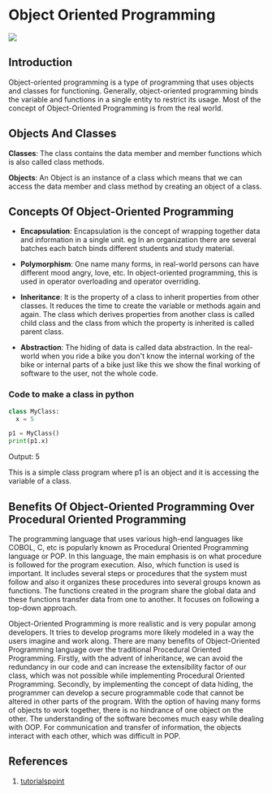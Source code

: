 
# Object Oriented Programming
![](https://i.ytimg.com/vi/xoL6WvCARJY/maxresdefault.jpg)

## Introduction

Object-oriented programming is a type of programming that uses objects and classes for functioning. Generally, object-oriented programming binds the variable and functions in a single entity to restrict its usage. Most of the concept of Object-Oriented Programming is from the real world.

## Objects And Classes

**Classes**: The class contains the data member and member functions which is also called class methods.

**Objects**: An Object is an instance of a class which means that we can access the data member and class method by creating an object of a class.

## Concepts Of Object-Oriented Programming

- **Encapsulation**: Encapsulation is the concept of wrapping together data and information in a single unit.
  eg In an organization there are several batches each batch binds different students and study material.

- **Polymorphism**: One name many forms, in real-world persons can have different mood angry, love, etc. In object-oriented programming, this is used in operator overloading and operator overriding.

- **Inheritance**: It is the property of a class to inherit properties from other classes. It reduces the time to create the variable or methods again and again. The class which derives properties from another class is called child class and the class from which the property is inherited is called parent class.

- **Abstraction**: The hiding of data is called data abstraction. In the real-world when you ride a bike you don't know the internal working of the bike or internal parts of a bike just like this we show the final working of software to the user, not the whole code.

### Code to make a class in python

```python
class MyClass:
  x = 5

p1 = MyClass()
print(p1.x)
```

Output: 5

This is a simple class program where p1 is an object and it is accessing the variable of a class.

## Benefits Of Object-Oriented Programming Over Procedural Oriented Programming

The programming language that uses various high-end languages like COBOL, C, etc is popularly known as Procedural
Oriented Programming language or POP. In this language, the main emphasis is on what procedure is followed for the
program execution. Also, which function is used is important. It includes several steps or procedures that the system must follow and also it organizes these procedures into several groups known as functions. The functions created in the program share the global data and these functions transfer data from one to another. It focuses on following a top-down approach.

Object-Oriented Programming is more realistic and is very popular among developers. It tries to develop programs
more likely modeled in a way the users imagine and work along. There are many benefits of Object-Oriented Programming language over the traditional Procedural Oriented Programming. Firstly, with the advent of inheritance, we can
avoid the redundancy in our code and can increase the extensibility factor of our class, which was not possible while implementing Procedural Oriented Programming. Secondly, by implementing the concept of data hiding, the programmer
can develop a secure programmable code that cannot be altered in other parts of the program. With the option of having many
forms of objects to work together, there is no hindrance of one object on the other. The understanding of the software becomes much easy while dealing with OOP. For communication and transfer of information, the objects interact with each other, which was difficult in POP.

## References

1. [tutorialspoint](https://www.tutorialspoint.com/What-is-object-oriented-programming-OOP)
